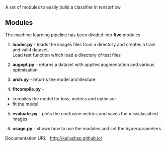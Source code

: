 A set of modules to easily build a classifier in tensorflow

## **Modules**

The machine learning pipeline has been divided into **five** modules  

1. **loader.py** - loads the images files from a directory and creates a train and valid dataset.\
                    Load test function which load a directory of test files

2. **augopt.py** - returns a dataset with applied augmentation and various optimisation

3. **arch.py** - returns the model architecture

4. **fitcompile.py** - 
* compiles the model for loss, metrics and optimiser
* fit the model

5. **evaluate.py** - plots the confusion metrics and saves the missclassified images

6. **usage.py** - shows how to use the modules and set the hyperparameters                                           

Documentation URL : http://kailashsp.github.io/